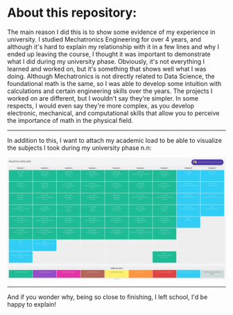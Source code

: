 # About this repository:

The main reason I did this is to show some evidence of my experience in university. I studied Mechatronics Engineering for over 4 years, and although it's hard to explain my relationship with it in a few lines and why I ended up leaving the course, I thought it was important to demonstrate what I did during my university phase. Obviously, it's not everything I learned and worked on, but it's something that shows well what I was doing.
Although Mechatronics is not directly related to Data Science, the foundational math is the same, so I was able to develop some intuition with calculations and certain engineering skills over the years.
The projects I worked on are different, but I wouldn't say they're simpler. In some respects, I would even say they're more complex, as you develop electronic, mechanical, and computational skills that allow you to perceive the importance of math in the physical field.

---

In addition to this, I want to attach my academic load to be able to visualize the subjects I took during my university phase n.n:

![Avance reticular](Avance_Reticular.png)

---

And if you wonder why, being so close to finishing, I left school, I'd be happy to explain!

